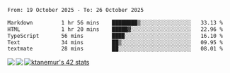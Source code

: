 <!--START_SECTION:waka-->

```txt
From: 19 October 2025 - To: 26 October 2025

Markdown         1 hr 56 mins    ████████▒░░░░░░░░░░░░░░░░   33.13 %
HTML             1 hr 20 mins    █████▓░░░░░░░░░░░░░░░░░░░   22.96 %
TypeScript       56 mins         ████░░░░░░░░░░░░░░░░░░░░░   16.10 %
Text             34 mins         ██▒░░░░░░░░░░░░░░░░░░░░░░   09.95 %
textmate         28 mins         ██░░░░░░░░░░░░░░░░░░░░░░░   08.01 %
```

<!--END_SECTION:waka-->
<a href="https://github.com/anuraghazra/github-readme-stats">
  <img align="left" src="https://github-readme-stats.vercel.app/api?username=Tanesan&count_private=true&show_icons=true" />
<img align="left" src="https://github-readme-stats.vercel.app/api/top-langs/?username=Tanesan" />
</a>

[![ktanemur's 42 stats](https://badge42.vercel.app/api/v2/cl1wslf6s002109l771rng2w8/stats?cursusId=21&coalitionId=62)](https://github.com/JaeSeoKim/badge42)
